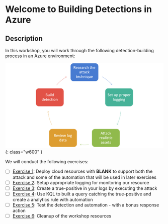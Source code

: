 # Welcome to Building Detections in Azure

## Description

In this workshop, you will work through the following detection-building process in an Azure environment:

![Detection Build Process](img/detection-build-process.png ""){: class="w600" }

We will conduct the following exercises:

- [ ] [Exercise 1](exercises/exercise1.md): Deploy cloud resources with **BLANK** to support both the attack and some of the automation that will be used in later exercises
- [ ] [Exercise 2](exercises/exercise2.md): Setup appropriate logging for monitoring our resource
- [ ] [Exercise 3](exercises/exercise3.md): Create a true-positive in your logs by executing the attack
- [ ] [Exercise 4](exercises/exercise4.md): Use KQL to built a query catching the true-positive and create a analytics rule with automation 
- [ ] [Exercise 5](exercises/exercise5.md): Test the detection and automation - with a bonus response action
- [ ] [Exercise 6](exercises/exercise6.md): Cleanup of the workshop resources
